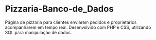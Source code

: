 # Pizzaria-Banco-de_Dados
Página de pizzaria para clientes enviarem pedidos e proprietários acompanharem em tempo real. Desenvolvido com PHP e CSS, utilizando SQL para manipulação de dados.
